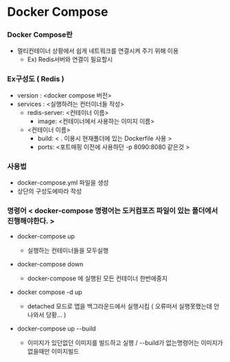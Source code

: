 # Docker Compose

### Docker Compose란
- 멀티컨테이너 상황에서 쉽게 네트워크를 연결시켜 주기 위해 이용
  + Ex) Redis서버와 연결이 필요할시

### Ex구성도 ( Redis )
- version : <docker compose 버전>
- services : <실행하려는 컨터이너들 작성>
  + redis-server: <컨테이너 이름>
    * image: <컨테이너에서 사용하는 이미지 이름>
  + <컨테이너 이름>
    * build: < . 이용시 현재폴더에 있는 Dockerfile 사용 >
    * ports: <포트매핑 이전에 사용하던 -p 8090:8080 같은것 >

### 사용법
- docker-compose.yml 파일을 생성
- 상단의 구성도에따라 작성

### 명령어 < docker-compose 명령어는 도커컴포즈 파일이 있는 폴더에서 진행해야한다. >
- docker-compose up
  + 실행하는 컨테이너들을 모두실행
- docker-compose down
  + docker-compose 에 실행된 모든 컨테이너 한번에중지

- docker compose -d up 
  + detached 모드로 앱을 백그라운드에서 실행시킴 ( 오류떠서 실행못했는데 안나와서 당황... )
- docker-compose up --build
  + 이미지가 있던없던 이미지를 빌드하고 실행 / --build가 없는명령어는 이미지가 없을때만 이미지빌드
  